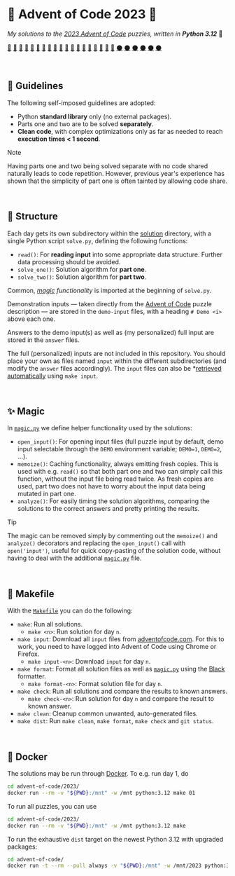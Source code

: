 # 🎄 Advent of Code 2023 🧩
*My solutions to the [2023 Advent of Code](https://adventofcode.com/2023/)
puzzles, written in **Python 3.12*** 🐍

[🌟](solution/01/solve.py)
[🌟](solution/02/solve.py)
[🌟](solution/03/solve.py)
[🌟](solution/04/solve.py)
[🌟](solution/05/solve.py)
[🌟](solution/06/solve.py)
[🌟](solution/07/solve.py)
[🌟](solution/08/solve.py)
[🌟](solution/09/solve.py)
[🌟](solution/10/solve.py)
[🌟](solution/11/solve.py)
[🌟](solution/12/solve.py)
[🌟](solution/13/solve.py)
[🌟](solution/14/solve.py)
[🌟](solution/15/solve.py)
[🌟](solution/16/solve.py)
[🌟](solution/17/solve.py)
[🌟](solution/18/solve.py)
[🌟](solution/19/solve.py)
[⚫](https://adventofcode.com/2023/day/20)
[⚫](https://adventofcode.com/2023/day/21)
[⚫](https://adventofcode.com/2023/day/22)
[⚫](https://adventofcode.com/2023/day/23)
[⚫](https://adventofcode.com/2023/day/24)
[⚫](https://adventofcode.com/2023/day/25)


</br>

## 📜 Guidelines
The following self-imposed guidelines are adopted:
* Python **standard library** only (no external packages).
* Parts one and two are to be solved **separately**.
* **Clean code**, with complex optimizations only as far as needed
  to reach **execution times < 1 second**.

> [!NOTE]
> Having parts one and two being solved separate with no code shared naturally
> leads to code repetition. However, previous year's experience has shown that
> the simplicity of part one is often tainted by allowing code share.


</br>

## 📁 Structure
Each day gets its own subdirectory within the [solution](solution) directory,
with a single Python script `solve.py`, defining the following functions:
* `read()`: For **reading input** into some appropriate data structure.
  Further data processing should be avoided.
* `solve_one()`: Solution algorithm for **part one**.
* `solve_two()`: Solution algorithm for **part two**.

Common, *[magic](#-magic) functionality* is imported at the beginning of
`solve.py`.

Demonstration inputs — taken directly from the
[Advent of Code](https://adventofcode.com/) puzzle description — are stored
in the `demo-input` files, with a heading `# Demo <i>` above each one.

Answers to the demo input(s) as well as (my personalized) full input are
stored in the `answer` files.

The full (personalized) inputs are not included in this repository. You should
place your own as files named `input` within the different subdirectories (and
modify the `answer` files accordingly). The `input` files can also be
*[retrieved automatically](#-makefile) using `make input`.


</br>

## ✨ Magic
In [`magic.py`](magic.py) we define helper functionality
used by the solutions:
* `open_input()`: For opening input files (full puzzle input by default,
  demo input selectable through the `DEMO` environment variable; `DEMO=1`,
  `DEMO=2`, ...).
* `memoize()`: Caching functionality, always emitting fresh copies. This is
  used with e.g. `read()` so that both part one and two can simply call this
  function, without the input file being read twice. As fresh copies are used,
  part two does not have to worry about the input data
  being mutated in part one.
* `analyze()`: For easily timing the solution algorithms, comparing the
  solutions to the correct answers and pretty printing the results.

> [!TIP]
> The magic can be removed simply by commenting out the `memoize()` and
> `analyze()` decorators and replacing the `open_input()` call with
> `open('input')`, useful for quick copy-pasting of the solution code,
> without having to deal with the additional [`magic.py`](magic.py) file.


</br>

## 🤖 Makefile
With the [`Makefile`](Makefile) you can do the following:
* `make`: Run all solutions.
  * `make <n>`: Run solution for day `n`.
* `make input`: Download all `input` files from
  [adventofcode.com](https://adventofcode.com/2023/). For this to work, you
  need to have logged into Advent of Code using Chrome or Firefox.
  * `make input-<n>`: Download `input` for day `n`.
* `make format`: Format all solution files as well as [`magic.py`](magic.py)
  using the [Black](https://github.com/psf/black) formatter.
  * `make format-<n>`: Format solution file for day `n`.
* `make check`: Run all solutions and compare the results to known answers.
  * `make check-<n>`: Run solution for day `n` and compare the result to
    known answer.
* `make clean`: Cleanup common unwanted, auto-generated files.
* `make dist`: Run `make clean`, `make format`, `make check` and `git status`.


</br>

## 🐋 Docker
The solutions may be run through [Docker](https://www.docker.com/).
To e.g. run day 1, do
```bash
cd advent-of-code/2023/
docker run --rm -v "${PWD}:/mnt" -w /mnt python:3.12 make 01
```
To run all puzzles, you can use
```bash
cd advent-of-code/2023/
docker run --rm -v "${PWD}:/mnt" -w /mnt python:3.12 make
```
To run the exhaustive `dist` target on the newest Python 3.12
with upgraded packages:
```bash
cd advent-of-code/
docker run -t --rm --pull always -v "${PWD}:/mnt" -w /mnt/2023 python:3.12 bash -c "pip install -U pip && pip freeze > requirements.txt && sed -i 's/==/>=/' requirements.txt && echo black >> requirements.txt && pip install -U -r requirements.txt && rm requirements.txt && git config --global --add safe.directory /mnt && make dist"
```
